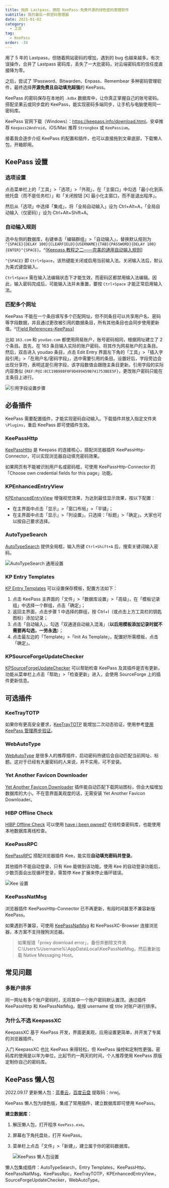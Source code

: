 ```yaml
---
title: 抛弃 Lastpass，拥抱 KeePass-免费开源的绿色密码管理软件
subtitle: 我的最后一款密码管理器
date: 2021-01-02
category:
  - 工具
tag:
  - KeePass
order: -34
---
```


用了 5 年的 Lastpass，但随着网站密码的增加，遇到的 bug 也越来越多。有次误操作，合并了 Lastpass 密码库，丢失了一大批密码，对云端密码库的信任度直接降为零。

之后，尝试了 1Password、Bitwarden、Enpass、Remembear 多种密码管理软件，最终选择**开源免费且自动填充超强**的 KeePass。

KeePass 的密码保存在本地的 `.kdbx` 数据库中，让你真正掌握自己的账号密码。搭配坚果云或同步盘的 KeePass，能实现密码多端同步，让手机与电脑使用同一密码库。

KeePass 官网下载（Windows）：<https://keepass.info/download.html>。安卓推荐 `Keepass2Android`，iOS/Mac 推荐 `Strongbox` 或 `KeePassium`。

接着我会逐步介绍 KeePass 的配置和插件，也可以直接拖到文章底部，下载懒人包，开箱即用。

## KeePass 设置

### 选项设置

点击菜单栏上的「工具」>「选项」>「外观」，在「主窗口」中勾选「最小化到系统托盘（而不是任务栏）」和「关闭按钮 [X] 最小化主窗口，而不是退出程序」。

然后从「选项」中选择「集成」，将「全局自动输入」设为 Ctrl+Alt+A，「全局自动输入（仅密码）」设为 Ctrl+Alt+Shift+A。

### 自动输入规则

选中左侧的数据库，右键单击「编辑群组」>「自动输入」，替换默认规则为 `^{SPACE}{DELAY 100}{CLEARFIELD}{USERNAME}{TAB}{PASSWORD}{DELAY 100}{ENTER}^{SPACE}`。^[[Keepass 教程之二——完美的通用自动输入规则](https://blog.csdn.net/SingWarm/article/details/90669580)]

`^{SPACE}` 即 `Ctrl+Space`，该热键能关闭或启用当前输入法。关闭输入法后，默认为美式键盘输入。

`Ctrl+Space` 需在输入法编辑状态下才能生效，而密码区都禁用输入法编辑。因此，输入密码完成后，可能输入法并未重置，要按 `Ctrl+Space` 才能正常启用输入法。

### 匹配多个网址

KeePass 不能在一个条目填写多个匹配网址，但不同条目可以共享用户名、密码等字段数据，并且通过更改被引用的数据条目，所有其他条目也会同步使用更新值。^[[Field References-KeePass](https://keepass.info/help/base/fieldrefs.html)]

比如 `163.com` 和 `youdao.com` 都使用网易账户，账号密码相同，根据网址建立了 2 个条目。首先，在 163 条目输入实际的账户密码，将其作为网易账户的主条目。然后，双击进入 youdao 条目，点击 Edit Entry 界面左下角的「工具」>「插入字段引用」>「在用户名/密码字段」，选中需要引用的条目。设置好后，字段旁边会出现分享符，表明这是引用字段，该字段数值会跟随主条目更新。引用字段的实际内容类似 `{REF:P@I:8CC19B988F0F9D499459B741753BEE5F}`，更改账户密码只能在主条目上进行。

![](http://tc.seoipo.com/2022-10-18-11-41-15.png "引用字段设置步骤")

## 必备插件

KeePass 需要配置插件，才能实现密码自动输入。下载插件并放入指定文件夹 `\Plugins`，重启 KeePass 即可使插件生效。

### KeePassHttp

[KeePassHttp](https://github.com/pfn/keepasshttp) 是 Keepass 的连接核心，搭配浏览器插件 KeePassHttp-Connector，可以实现浏览器自动填充密码效果。

如果网页有不能被识别用户名或密码框，可使用 KeePassHttp-Connector 的「Choose own credential fields for this page」功能。

### KPEnhancedEntryView

[KPEnhancedEntryView](https://keepass.info/plugins.html#kpenhentryview) 增强视觉效果，为达到最佳显示效果，按以下配置：

- 在主界面中点击「显示」>「窗口布局」>「平铺」；
- 在主界面中点击「显示」>「列设置」，只选择：「标题」>「确定」。大家也可以按自己要求选择。

### AutoTypeSearch

[AutoTypeSearch](https://keepass.info/plugins.html#atsearch) 提供全局框，输入热键 `Ctrl+Shift+A` 后，搜索关键词输入密码。

![](http://tc.seoipo.com/20191013083950.png "AutoTypeSearch 通用设置")

### KP Entry Templates

[KP Entry Templates](https://github.com/mitchcapper/KPEntryTemplates) 可以设置保存模板，配置方法如下：

1. 点击 KeePass 主界面的「文件」>「数据库设置」>「高级」，在「模板记录组」中选择一个群组，点击「确定」；
2. 返回主界面，点击步骤 1 中选择的群组，按 Ctrl+I（或点击上方工具栏的钥匙图标）添加记录；
3. 点击「自动输入」，勾选「双通道自动输入混淆」（**以后用模板添加记录时就不需要再勾选，一劳永逸**）；
4. 点击最左边的「Template」>「Init As Template」，配置好所需模板，点击「确定」。

### KPSourceForgeUpdateChecker

[KPSourceForgeUpdateChecker](https://sourceforge.net/projects/kpsfupdatechecker/reviews) 可以帮助检查 KeePass 及其插件是否有更新，功能从菜单栏上点击「帮助」>「检查更新」进入，会使用 SourceForge 上的插件更新信息。

## 可选插件

### KeeTrayTOTP

如果你有更高安全要求，[KeeTrayTOTP](https://github.com/victor-rds/KeeTrayTOTP/releases/) 能增加二次动态验证，使用参考[使用 KeePass 管理两步验证](https://www.cnblogs.com/tielemao/p/9613839.html)。

### WebAutoType

[WebAutoType](https://keepass.info/plugins.html#webautotype) 是很多人的推荐插件，启动密码热键后会自动匹配当前网址、标题。这对于已经有大量密码的人来说，并不实用，可不安装。

### Yet Another Favicon Downloader

[Yet Another Favicon Downloader](https://keepass.info/plugins.html#yafd) 插件能自动匹配下载网站图标，但会大幅增加数据库的大小。不在意界面美观度的话，无需安装 Yet Another Favicon Downloader。

### HIBP Offline Check

[HIBP Offline Check](https://github.com/mihaifm/HIBPOfflineCheck) 可以使用 [have i been pwned?](https://haveibeenpwned.com/) 在线检查密码库，也能使用本地数据库离线检查。

### KeePassRPC

[KeePassRPC](https://github.com/kee-org/keepassrpc/releases/) 搭配浏览器插件 Kee，能实现**自动填充密码并登录**。

其他插件不能自动登录，只有 Kee 能做到该功能。使用 Kee 的自动登录功能后，少数页面会出现循环登录，需暂停 Kee 扩展来停止循环错误。

![](http://tc.seoipo.com/2022-05-05-14-29-32.png "Kee 设置")

### KeePassNatMsg

浏览器插件 KeePassHttp-Connector 已不再更新，有段时间甚至不兼容新版 KeePass。

如果遇到不兼容，可使用 [KeePassNatMsg](https://github.com/smorks/keepassnatmsg) 和 KeePassXC-Browser 连接浏览器，本方案不支持搜狗浏览器。

> 如果报错「proxy download error」，备份并删除文件夹 C:\Users\%Username%\AppData\Local\KeePassNatMsg，然后重新加载 Native Messaging Host。

## 常见问题

### 多账户排序

同一网址有多个账户密码时，无将其中一个账户密码默认置顶。通过插件 KeePassHttp 和 KeePassNatMsg，能按 username 或 title 对账户进行排序。

### 为什么不选 KeepassXC

KeepassXC 基于 KeePass 开发，界面更美观，应用设置更简单，并开发了专属的浏览器插件。

入门 KeepassXC 也比 KeePass 来得轻松，但 KeePass 操控和定制性更强。密码库的使用是以年为单位，比起节约一两天的时间，个人推荐使用 KeePass 原版定制你自己的密码库。

## KeePass 懒人包

2022.09.17 更新懒人包：[蓝奏云](https://wwz.lanzouy.com/iJ6yA0bve7wb)，[百度云盘](https://pan.baidu.com/s/1dm0djnDGq8SOsTPy3jByZg?pwd=nrwj) 提取码：nrwj。

KeePass 懒人包为绿色版，集成了常用插件，建立数据库即可使用 KeePass。

**建立数据库：**

1. 解压懒人包，打开程序 `KeePass.exe`。
2. 屏幕右下角托盘处，打开 KeePass。
3. 菜单栏上点击「文件」>「新建」，建立属于你的密码数据库。

   ![](http://tc.seoipo.com/KeePass_new_kdbx.gif "KeePass 懒人包设置")

懒人包集成插件：AutoTypeSearch，Entry Templates，KeePassHttp，KeePassNatMsg，KeePassRpc，KeeTrayTOTP，KPEnhancedEntryView，SourceForgeUpdateChecker，WebAutoType。
